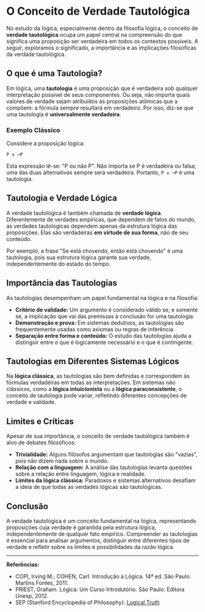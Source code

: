# O Conceito de Verdade Tautológica

No estudo da lógica, especialmente dentro da filosofia lógica, o conceito de **verdade tautológica** ocupa um papel central na compreensão do que significa uma proposição ser verdadeira em todos os contextos possíveis. A seguir, exploramos o significado, a importância e as implicações filosóficas da verdade tautológica.

## O que é uma Tautologia?

Em lógica, uma **tautologia** é uma proposição que é verdadeira sob qualquer interpretação possível de seus componentes. Ou seja, não importa quais valores de verdade sejam atribuídos às proposições atômicas que a compõem: a fórmula sempre resultará em verdadeiro. Por isso, diz-se que uma tautologia é **universalmente verdadeira**.

### Exemplo Clássico

Considere a proposição lógica:

```
P ∨ ¬P
```

Esta expressão lê-se: "P ou não P". Não importa se P é verdadeira ou falsa; uma das duas alternativas sempre será verdadeira. Portanto, `P ∨ ¬P` é uma tautologia.

## Tautologia e Verdade Lógica

A verdade tautológica é também chamada de **verdade lógica**. Diferentemente de verdades empíricas, que dependem de fatos do mundo, as verdades tautológicas dependem apenas da estrutura lógica das proposições. Elas são verdadeiras **em virtude de sua forma**, não de seu conteúdo.

Por exemplo, a frase "Se está chovendo, então está chovendo" é uma tautologia, pois sua estrutura lógica garante sua verdade, independentemente do estado do tempo.

## Importância das Tautologias

As tautologias desempenham um papel fundamental na lógica e na filosofia:

- **Critério de validade:** Um argumento é considerado válido se, e somente se, a implicação que vai das premissas à conclusão for uma tautologia.
- **Demonstração e prova:** Em sistemas dedutivos, as tautologias são frequentemente usadas como axiomas ou regras de inferência.
- **Separação entre forma e conteúdo:** O estudo das tautologias ajuda a distinguir entre o que é logicamente necessário e o que é contingente.

## Tautologias em Diferentes Sistemas Lógicos

Na **lógica clássica**, as tautologias são bem definidas e correspondem às fórmulas verdadeiras em todas as interpretações. Em sistemas não clássicos, como a **lógica intuicionista** ou a **lógica paraconsistente**, o conceito de tautologia pode variar, refletindo diferentes concepções de verdade e validade.

## Limites e Críticas

Apesar de sua importância, o conceito de verdade tautológica também é alvo de debates filosóficos:

- **Trivialidade:** Alguns filósofos argumentam que tautologias são "vazias", pois não dizem nada sobre o mundo.
- **Relação com a linguagem:** A análise das tautologias levanta questões sobre a relação entre linguagem, lógica e realidade.
- **Limites da lógica clássica:** Paradoxos e sistemas alternativos desafiam a ideia de que todas as verdades lógicas são tautológicas.

## Conclusão

A verdade tautológica é um conceito fundamental na lógica, representando proposições cuja verdade é garantida pela estrutura lógica, independentemente de qualquer fato empírico. Compreender as tautologias é essencial para analisar argumentos, distinguir entre diferentes tipos de verdade e refletir sobre os limites e possibilidades da razão lógica.

---

**Referências:**

- COPI, Irving M.; COHEN, Carl. Introdução à Lógica. 14ª ed. São Paulo: Martins Fontes, 2011.
- PRIEST, Graham. Lógica: Um Curso Introdutório. São Paulo: Editora Unesp, 2012.
- SEP (Stanford Encyclopedia of Philosophy): [Logical Truth](https://plato.stanford.edu/entries/logical-truth/)